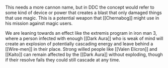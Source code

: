 This needs a more cannon name, but in DDC the concept would refer to some kind of device or power that creates a blast that only damaged things that use magic. This is a potential weapon that [[Chernabog]] might use in his mission against magic users.

We are leaning towards an effect like the extremis program in iron man 3, where a person infected with enough [[Dark Aura]] who is weak of mind will create an explosion of potentially cascading energy and leave behind a [[Wire-men]] in their place. Strong willed people like [[Valen Elicron]] and [[Kaito]] can remain affected by the [[Dark Aura]] without exploding, though if their resolve fails they could still cascade at any time.